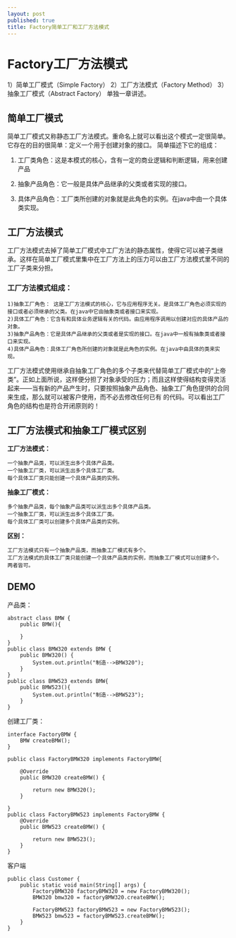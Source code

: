 ```yaml
---
layout: post
published: true
title: Factory简单工厂和工厂方法模式
---
```

# Factory工厂方法模式

1）简单工厂模式（Simple Factory） 
2）工厂方法模式（Factory Method） 
3）抽象工厂模式（Abstract Factory） 单独一章讲述。

## 简单工厂模式

简单工厂模式又称静态工厂方法模式。重命名上就可以看出这个模式一定很简单。它存在的目的很简单：定义一个用于创建对象的接口。 简单描述下它的组成： 

1) 工厂类角色：这是本模式的核心，含有一定的商业逻辑和判断逻辑，用来创建产品

2) 抽象产品角色：它一般是具体产品继承的父类或者实现的接口。

3) 具体产品角色：工厂类所创建的对象就是此角色的实例。在java中由一个具体类实现。 

## 工厂方法模式

 工厂方法模式去掉了简单工厂模式中工厂方法的静态属性，使得它可以被子类继承。这样在简单工厂模式里集中在工厂方法上的压力可以由工厂方法模式里不同的工厂子类来分担。 
 
### 工厂方法模式组成：

    1)抽象工厂角色： 这是工厂方法模式的核心，它与应用程序无关。是具体工厂角色必须实现的接口或者必须继承的父类。在java中它由抽象类或者接口来实现。 
    2)具体工厂角色：它含有和具体业务逻辑有关的代码。由应用程序调用以创建对应的具体产品的对象。 
    3)抽象产品角色：它是具体产品继承的父类或者是实现的接口。在java中一般有抽象类或者接口来实现。 
    4)具体产品角色：具体工厂角色所创建的对象就是此角色的实例。在java中由具体的类来实现。       

工厂方法模式使用继承自抽象工厂角色的多个子类来代替简单工厂模式中的“上帝类”。正如上面所说，这样便分担了对象承受的压力；而且这样使得结构变得灵活 起来——当有新的产品产生时，只要按照抽象产品角色、抽象工厂角色提供的合同来生成，那么就可以被客户使用，而不必去修改任何已有 的代码。可以看出工厂角色的结构也是符合开闭原则的！       

## 工厂方法模式和抽象工厂模式区别 

**工厂方法模式：**

    一个抽象产品类，可以派生出多个具体产品类。   
    一个抽象工厂类，可以派生出多个具体工厂类。   
    每个具体工厂类只能创建一个具体产品类的实例。

**抽象工厂模式：**

    多个抽象产品类，每个抽象产品类可以派生出多个具体产品类。   
    一个抽象工厂类，可以派生出多个具体工厂类。   
    每个具体工厂类可以创建多个具体产品类的实例。

**区别：**

    工厂方法模式只有一个抽象产品类，而抽象工厂模式有多个。   
    工厂方法模式的具体工厂类只能创建一个具体产品类的实例，而抽象工厂模式可以创建多个。
    两者皆可。

## DEMO

产品类：

    abstract class BMW {  
        public BMW(){  

        }  
    }  
    public class BMW320 extends BMW {  
        public BMW320() {  
            System.out.println("制造-->BMW320");  
        }  
    }  
    public class BMW523 extends BMW{  
        public BMW523(){  
            System.out.println("制造-->BMW523");  
        }  
    } 

创建工厂类：

    interface FactoryBMW {  
        BMW createBMW();  
    }  

    public class FactoryBMW320 implements FactoryBMW{  

        @Override  
        public BMW320 createBMW() {  

            return new BMW320();  
        }  

    }  
    public class FactoryBMW523 implements FactoryBMW {  
        @Override  
        public BMW523 createBMW() {  

            return new BMW523();  
        }  
    }  
    
客户端

    public class Customer {  
        public static void main(String[] args) {  
            FactoryBMW320 factoryBMW320 = new FactoryBMW320();  
            BMW320 bmw320 = factoryBMW320.createBMW();  

            FactoryBMW523 factoryBMW523 = new FactoryBMW523();  
            BMW523 bmw523 = factoryBMW523.createBMW();  
        }  
    }  